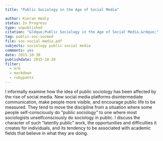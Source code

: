 ```yaml
---
title: "Public Sociology in the Age of Social Media"

author: Kieran Healy
status: In Progress
type: unpublished
citation: "&ldquo;Public Sociology in the Age of Social Media.&rdquo;"
tag: public-soc-socmed
file: soc-social-media.pdf
subjects: sociology public social media
comments: yes
date: 2015-10-30
publishdate: 2015-10-30
filter:
  - erb
  - markdown
  - rubypants
---
```

I informally examine how the idea of public sociology has been affected by the rise of social media. New social media platforms disintermediate communication, make people more visible, and encourage public life to be measured. They tend to move the discipline from a situation where some people self-consciously do “public sociology” to one where most sociologists unselfconsciously do sociology in public. I discuss the character of such “latently public” work, the opportunities and difficulties it creates for individuals, and its tendency to be associated with academic fields that believe in what they are doing.
